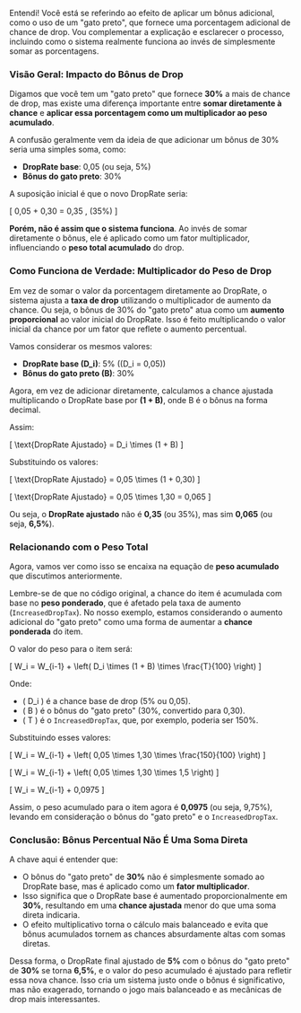 Entendi! Você está se referindo ao efeito de aplicar um bônus adicional, como o uso de um "gato preto", que fornece uma porcentagem adicional de chance de drop. Vou complementar a explicação e esclarecer o processo, incluindo como o sistema realmente funciona ao invés de simplesmente somar as porcentagens.

### Visão Geral: Impacto do Bônus de Drop

Digamos que você tem um "gato preto" que fornece **30%** a mais de chance de drop, mas existe uma diferença importante entre **somar diretamente à chance** e **aplicar essa porcentagem como um multiplicador ao peso acumulado**.

A confusão geralmente vem da ideia de que adicionar um bônus de 30% seria uma simples soma, como:

- **DropRate base**: 0,05 (ou seja, 5%)
- **Bônus do gato preto**: 30%

A suposição inicial é que o novo DropRate seria:

\[
0,05 + 0,30 = 0,35 \, (35\%)
\]

**Porém, não é assim que o sistema funciona**. Ao invés de somar diretamente o bônus, ele é aplicado como um fator multiplicador, influenciando o **peso total acumulado** do drop.

### Como Funciona de Verdade: Multiplicador do Peso de Drop

Em vez de somar o valor da porcentagem diretamente ao DropRate, o sistema ajusta a **taxa de drop** utilizando o multiplicador de aumento da chance. Ou seja, o bônus de 30% do "gato preto" atua como um **aumento proporcional** ao valor inicial do DropRate. Isso é feito multiplicando o valor inicial da chance por um fator que reflete o aumento percentual.

Vamos considerar os mesmos valores:

- **DropRate base (D_i)**: 5% (\(D_i = 0,05\))
- **Bônus do gato preto (B)**: 30%

Agora, em vez de adicionar diretamente, calculamos a chance ajustada multiplicando o DropRate base por **(1 + B)**, onde B é o bônus na forma decimal.

Assim:

\[
\text{DropRate Ajustado} = D_i \times (1 + B)
\]

Substituindo os valores:

\[
\text{DropRate Ajustado} = 0,05 \times (1 + 0,30)
\]

\[
\text{DropRate Ajustado} = 0,05 \times 1,30 = 0,065
\]

Ou seja, o **DropRate ajustado** não é **0,35** (ou 35%), mas sim **0,065** (ou seja, **6,5%**).

### Relacionando com o Peso Total

Agora, vamos ver como isso se encaixa na equação de **peso acumulado** que discutimos anteriormente.

Lembre-se de que no código original, a chance do item é acumulada com base no **peso ponderado**, que é afetado pela taxa de aumento (`IncreasedDropTax`). No nosso exemplo, estamos considerando o aumento adicional do "gato preto" como uma forma de aumentar a **chance ponderada** do item.

O valor do peso para o item será:

\[
W_i = W_{i-1} + \left( D_i \times (1 + B) \times \frac{T}{100} \right)
\]

Onde:

- \( D_i \) é a chance base de drop (5% ou 0,05).
- \( B \) é o bônus do "gato preto" (30%, convertido para 0,30).
- \( T \) é o `IncreasedDropTax`, que, por exemplo, poderia ser 150%.

Substituindo esses valores:

\[
W_i = W_{i-1} + \left( 0,05 \times 1,30 \times \frac{150}{100} \right)
\]

\[
W_i = W_{i-1} + \left( 0,05 \times 1,30 \times 1,5 \right)
\]

\[
W_i = W_{i-1} + 0,0975
\]

Assim, o peso acumulado para o item agora é **0,0975** (ou seja, 9,75%), levando em consideração o bônus do "gato preto" e o `IncreasedDropTax`.

### Conclusão: Bônus Percentual Não É Uma Soma Direta

A chave aqui é entender que:

- O bônus do "gato preto" de **30%** não é simplesmente somado ao DropRate base, mas é aplicado como um **fator multiplicador**.
- Isso significa que o DropRate base é aumentado proporcionalmente em **30%**, resultando em uma **chance ajustada** menor do que uma soma direta indicaria.
- O efeito multiplicativo torna o cálculo mais balanceado e evita que bônus acumulados tornem as chances absurdamente altas com somas diretas.

Dessa forma, o DropRate final ajustado de **5%** com o bônus do "gato preto" de **30%** se torna **6,5%**, e o valor do peso acumulado é ajustado para refletir essa nova chance. Isso cria um sistema justo onde o bônus é significativo, mas não exagerado, tornando o jogo mais balanceado e as mecânicas de drop mais interessantes.
